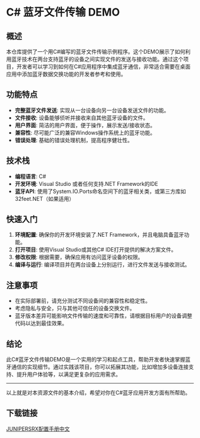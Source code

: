 # C# 蓝牙文件传输 DEMO

## 概述

本仓库提供了一个用C#编写的蓝牙文件传输示例程序。这个DEMO展示了如何利用蓝牙技术在两台支持蓝牙的设备之间实现文件的发送与接收功能。通过这个项目，开发者可以学习到如何在C#应用程序中集成蓝牙通信，非常适合需要在桌面应用中添加蓝牙数据交换功能的开发者参考和使用。

## 功能特点

- **完整蓝牙文件发送**: 实现从一台设备向另一台设备发送文件的功能。
- **文件接收**: 设备能够侦听并接收来自其他蓝牙设备的文件。
- **用户界面**: 简洁的用户界面，便于操作，展示发送/接收状态。
- **兼容性**: 尽可能广泛的兼容Windows操作系统上的蓝牙功能。
- **错误处理**: 基础的错误处理机制，提高程序健壮性。

## 技术栈

- **编程语言**: C#
- **开发环境**: Visual Studio 或者任何支持.NET Framework的IDE
- **蓝牙API**: 使用了System.IO.Ports命名空间下的蓝牙相关类，或第三方库如32feet.NET（如果适用）

## 快速入门

1. **环境配置**: 确保你的开发环境安装了.NET Framework，并且电脑具备蓝牙功能。
2. **打开项目**: 使用Visual Studio或其他C# IDE打开提供的解决方案文件。
3. **修改权限**: 根据需要，确保应用有访问蓝牙设备的权限。
4. **编译与运行**: 编译项目并在两台设备上分别运行，进行文件发送与接收测试。

## 注意事项

- 在实际部署前，请充分测试不同设备间的兼容性和稳定性。
- 考虑隐私与安全，只与其他可信任的设备交换文件。
- 蓝牙版本差异可能影响文件传输的速度和可靠性，请根据目标用户的设备调整代码以达到最佳效果。

## 结论

此C#蓝牙文件传输DEMO是一个实用的学习和起点工具，帮助开发者快速掌握蓝牙通信的实现细节。通过实践该项目，你可以拓展其功能，比如增加多设备连接支持、提升用户体验等，以满足更复杂的应用需求。

---

以上就是对本资源文件的基本介绍，希望对你在C#蓝牙应用开发方面有所帮助。

## 下载链接

[JUNIPERSRX配置手册中文](https://pan.quark.cn/s/a1221ddce153)